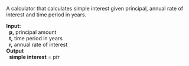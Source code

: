 A calculator that calculates simple interest given principal, annual rate of interest and time period in years. <br/>

<b>Input:</b><br/>
   &nbsp;&nbsp;<b>p,</b> principal amount <br/>
   &nbsp;&nbsp;<b>t,</b> time period in years <br/>
   &nbsp;&nbsp;<b>r,</b> annual rate of interest <br/>
<b>Output</b><br/>
   &nbsp;&nbsp;<b>simple interest</b> = p*t*r 
